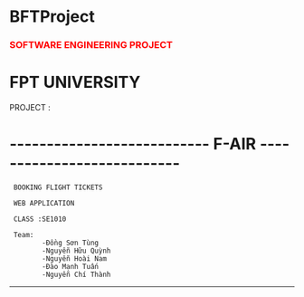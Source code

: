 # BFTProject

<h3 style="color: red">SOFTWARE ENGINEERING PROJECT</h3>

<h1>FPT UNIVERSITY</h1>

PROJECT :

<h1>---------------------------  F-AIR  --------------------------- </h1>

     BOOKING FLIGHT TICKETS

     WEB APPLICATION

     CLASS :SE1010

     Team: 
            -Đồng Sơn Tùng
            -Nguyễn Hữu Quỳnh
            -Nguyễn Hoài Nam
            -Đào Mạnh Tuấn
            -Nguyễn Chí Thành
<hr>
